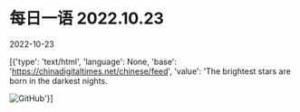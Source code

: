 # 每日一语 2022.10.23

2022-10-23

[{'type': 'text/html', 'language': None, 'base': 'https://chinadigitaltimes.net/chinese/feed', 'value': 'The brightest stars are born in the darkest nights.

![GitHub](https://chinadigitaltimes.net/chinese/files/2022/10/221023.jpg)'}]